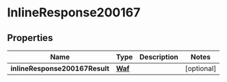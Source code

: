 # InlineResponse200167

## Properties
Name | Type | Description | Notes
------------ | ------------- | ------------- | -------------
**inlineResponse200167Result** | [**Waf**](Waf.md) |  |  [optional]

